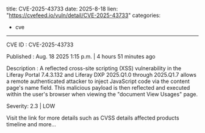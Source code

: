  
title: CVE-2025-43733
date: 2025-8-18
lien: "https://cvefeed.io/vuln/detail/CVE-2025-43733"
categories:
  - cve
---

CVE ID : CVE-2025-43733

Published :  Aug. 18
2025
1:15 p.m. | 4 hours
51 minutes ago

Description : A reflected cross-site scripting (XSS) vulnerability in the Liferay Portal 7.4.3.132
and Liferay DXP 2025.Q1.0 through 2025.Q1.7 allows a remote authenticated attacker to inject JavaScript code via the content page's name field. This malicious payload is then reflected and executed within the user's browser when viewing the "document View Usages" page.

Severity: 2.3 | LOW

Visit the link for more details
such as CVSS details
affected products
timeline
and more...
